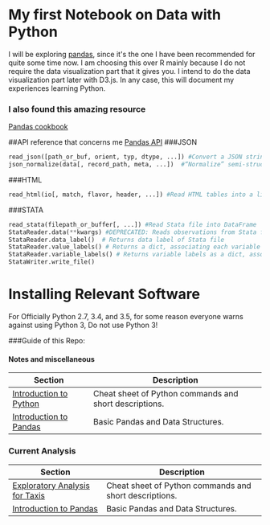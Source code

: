 My first Notebook on Data with Python
===============
I will be exploring [pandas](http://pandas.pydata.org/), since it's the one I have been recommended for quite some time now. I am choosing this over R mainly because I do not require the data visualization part that it gives you. I intend to do the data visualization part later with D3.js. In any case, this will document my experiences learning Python.
### I also found this amazing resource 
[Pandas cookbook](https://github.com/jvns/pandas-cookbook)

##API reference that concerns me
[Pandas API](http://pandas.pydata.org/pandas-docs/stable/api.html)
###JSON
```python
read_json([path_or_buf, orient, typ, dtype, ...]) #Convert a JSON string to pandas object
json_normalize(data[, record_path, meta, ...])  #“Normalize” semi-structured JSON data into a flat table
```
###HTML
```python
read_html(io[, match, flavor, header, ...]) #Read HTML tables into a list of DataFrame objects.
```
###STATA
```python
read_stata(filepath_or_buffer[, ...]) #Read Stata file into DataFrame
StataReader.data(**kwargs) #DEPRECATED: Reads observations from Stata file, converting them into a dataframe
StataReader.data_label()  # Returns data label of Stata file
StataReader.value_labels() # Returns a dict, associating each variable name a dict, associating
StataReader.variable_labels() # Returns variable labels as a dict, associating each variable name
StataWriter.write_file()
```

Installing Relevant Software
============================
For Officially Python 2.7, 3.4, and 3.5, for some reason everyone warns against using Python 3, Do not use Python 3!


###Guide of this Repo:
#### Notes and miscellaneous 
Section | Description
--- | ---
[Introduction to Python](python-intro/basics.md) | Cheat sheet of Python commands and short descriptions.
[Introduction to Pandas](pandas-intro/README.ipynb) | Basic Pandas and Data Structures.

### Current Analysis
Section | Description
--- | ---
[Exploratory Analysis for Taxis](exploratory-data-analysis/taxis.ipynb) | Cheat sheet of Python commands and short descriptions.
[Introduction to Pandas](exploratory-data-analysis/sunlight-congress.ipynb) | Basic Pandas and Data Structures.
